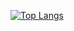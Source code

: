 [![Top Langs](https://github-readme-stats.vercel.app/api/top-langs/?username=pri1712)](https://github.com/anuraghazra/github-readme-stats)
